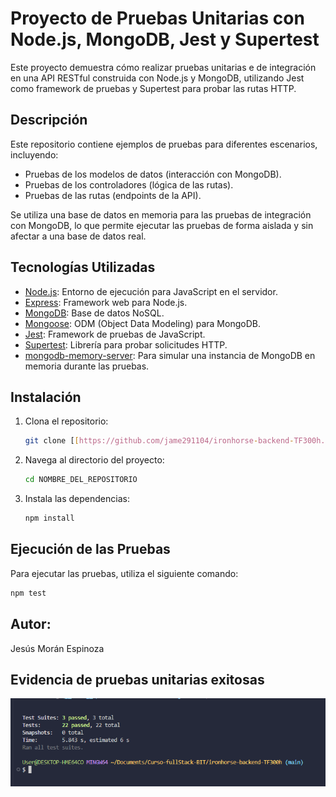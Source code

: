 # Proyecto de Pruebas Unitarias con Node.js, MongoDB, Jest y Supertest

Este proyecto demuestra cómo realizar pruebas unitarias e de integración en una API RESTful construida con Node.js y MongoDB, utilizando Jest como framework de pruebas y Supertest para probar las rutas HTTP.

## Descripción

Este repositorio contiene ejemplos de pruebas para diferentes escenarios, incluyendo:

*   Pruebas de los modelos de datos (interacción con MongoDB).
*   Pruebas de los controladores (lógica de las rutas).
*   Pruebas de las rutas (endpoints de la API).

Se utiliza una base de datos en memoria para las pruebas de integración con MongoDB, lo que permite ejecutar las pruebas de forma aislada y sin afectar a una base de datos real.

## Tecnologías Utilizadas

*   [Node.js](https://nodejs.org/): Entorno de ejecución para JavaScript en el servidor.
*   [Express](https://expressjs.com/): Framework web para Node.js.
*   [MongoDB](https://www.mongodb.com/): Base de datos NoSQL.
*   [Mongoose](https://mongoosejs.com/): ODM (Object Data Modeling) para MongoDB.
*   [Jest](https://jestjs.io/): Framework de pruebas de JavaScript.
*   [Supertest](https://github.com/visionmedia/supertest): Librería para probar solicitudes HTTP.
*   [mongodb-memory-server](https://github.com/nodkz/mongodb-memory-server): Para simular una instancia de MongoDB en memoria durante las pruebas.

## Instalación

1.  Clona el repositorio:

    ```bash
    git clone [[https://github.com/jame291104/ironhorse-backend-TF300h.git]]
    ```

2.  Navega al directorio del proyecto:

    ```bash
    cd NOMBRE_DEL_REPOSITORIO
    ```

3.  Instala las dependencias:

    ```bash
    npm install
    ```

## Ejecución de las Pruebas

Para ejecutar las pruebas, utiliza el siguiente comando:

```bash
npm test
```

## Autor:

Jesús Morán Espinoza

## Evidencia de pruebas unitarias exitosas

![Imagen del resultado de las pruebas](/src/assets/Pruebas%20back%20exitosas%20captura.png)